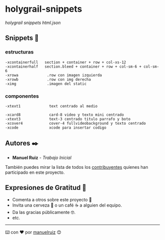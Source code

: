 # holygrail-snippets
_holygrail snippets html.json_

## Snippets 🚀
### estructuras
```
-xcontainerfull   section + container + row + col-xs-12
-xcontainerhalf   section.bleed + container + row + col-sm-6 + col-sm-6
-xrowa             .row con imagen izquierda
-xrowb             .row con img derecha
-ximg              .imagen del static
```
### componentes
```
-xtext1             text centrado al medio

-xcard8             card-8 video y texto mini centrado
-xtext3             text-3 centrado titulo parrafo y boto
-xcover4            cover-4 fullvideobackground y texto centrado
-xcode              xcode para insertar codigo
```



## Autores ✒️


* **Manuel Ruiz** - *Trabajo Inicial* 


También puedes mirar la lista de todos los [contribuyentes](https://github.com/your/project/contributors) quíenes han participado en este proyecto. 



## Expresiones de Gratitud 🎁

* Comenta a otros sobre este proyecto 📢
* Invita una cerveza 🍺 o un café ☕ a alguien del equipo. 
* Da las gracias públicamente 🤓.
* etc.



---
⌨️ con ❤️ por [manuelruiz](https://github.com/holygrail) 😊
